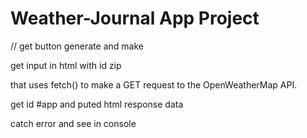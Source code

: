 # Weather-Journal App Project
// get button generate and make 

get input in html with id zip

that uses fetch() to make a GET request to the OpenWeatherMap API.

get id #app and puted html response data 

catch error and see in console


